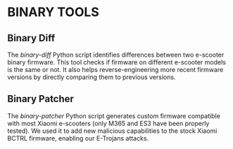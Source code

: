 # BINARY TOOLS

## Binary Diff
The *binary-diff* Python script identifies differences between two e-scooter binary firmware.
This tool checks if firmware on different e-scooter models is the same or not.
It also helps reverse-engineering more recent firmware versions by directly comparing them to previous versions. 

## Binary Patcher
The *binary-patcher* Python script generates custom firmware compatible with most Xiaomi e-scooters (only M365 and ES3 have been properly tested).
We used it to add new malicious capabilities to the stock Xiaomi BCTRL firmware, enabling our E-Trojans attacks.
